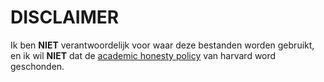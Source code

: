 # DISCLAIMER
Ik ben **NIET** verantwoordelijk voor waar deze bestanden worden gebruikt, en ik wil **NIET** dat de [academic honesty policy](https://cs50.harvard.edu/x/2020/honesty/) van harvard word geschonden.
